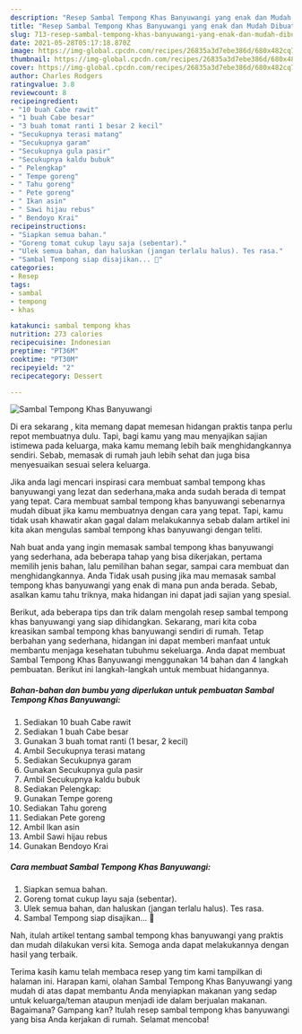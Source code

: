 ```yaml
---
description: "Resep Sambal Tempong Khas Banyuwangi yang enak dan Mudah Dibuat"
title: "Resep Sambal Tempong Khas Banyuwangi yang enak dan Mudah Dibuat"
slug: 713-resep-sambal-tempong-khas-banyuwangi-yang-enak-dan-mudah-dibuat
date: 2021-05-28T05:17:18.870Z
image: https://img-global.cpcdn.com/recipes/26835a3d7ebe386d/680x482cq70/sambal-tempong-khas-banyuwangi-foto-resep-utama.jpg
thumbnail: https://img-global.cpcdn.com/recipes/26835a3d7ebe386d/680x482cq70/sambal-tempong-khas-banyuwangi-foto-resep-utama.jpg
cover: https://img-global.cpcdn.com/recipes/26835a3d7ebe386d/680x482cq70/sambal-tempong-khas-banyuwangi-foto-resep-utama.jpg
author: Charles Rodgers
ratingvalue: 3.8
reviewcount: 8
recipeingredient:
- "10 buah Cabe rawit"
- "1 buah Cabe besar"
- "3 buah tomat ranti 1 besar 2 kecil"
- "Secukupnya terasi matang"
- "Secukupnya garam"
- "Secukupnya gula pasir"
- "Secukupnya kaldu bubuk"
- " Pelengkap"
- " Tempe goreng"
- " Tahu goreng"
- " Pete goreng"
- " Ikan asin"
- " Sawi hijau rebus"
- " Bendoyo Krai"
recipeinstructions:
- "Siapkan semua bahan."
- "Goreng tomat cukup layu saja (sebentar)."
- "Ulek semua bahan, dan haluskan (jangan terlalu halus). Tes rasa."
- "Sambal Tempong siap disajikan... 🤗"
categories:
- Resep
tags:
- sambal
- tempong
- khas

katakunci: sambal tempong khas 
nutrition: 273 calories
recipecuisine: Indonesian
preptime: "PT36M"
cooktime: "PT30M"
recipeyield: "2"
recipecategory: Dessert

---
```



![Sambal Tempong Khas Banyuwangi](https://img-global.cpcdn.com/recipes/26835a3d7ebe386d/680x482cq70/sambal-tempong-khas-banyuwangi-foto-resep-utama.jpg)

Di era  sekarang , kita memang dapat memesan hidangan praktis tanpa perlu repot membuatnya dulu. Tapi, bagi kamu yang mau menyajikan sajian istimewa pada keluarga, maka kamu memang lebih baik menghidangkannya sendiri. Sebab, memasak di rumah jauh lebih sehat dan juga bisa menyesuaikan sesuai selera keluarga.

Jika anda lagi mencari inspirasi cara membuat sambal tempong khas banyuwangi yang lezat dan sederhana,maka anda sudah berada di tempat yang tepat. Cara membuat sambal tempong khas banyuwangi  sebenarnya mudah dibuat jika kamu membuatnya dengan cara yang tepat. Tapi, kamu tidak usah khawatir akan gagal dalam melakukannya 
sebab dalam artikel ini kita akan mengulas sambal tempong khas banyuwangi dengan teliti.  



Nah buat anda yang ingin memasak sambal tempong khas banyuwangi yang sederhana, ada beberapa tahap yang bisa dikerjakan, pertama memilih jenis bahan, lalu pemilihan bahan segar, sampai cara membuat dan menghidangkannya. Anda Tidak usah pusing jika mau memasak sambal tempong khas banyuwangi yang enak di mana pun anda berada. Sebab, asalkan kamu  tahu triknya, maka hidangan ini dapat jadi sajian yang spesial.

Berikut, ada beberapa tips dan trik dalam mengolah resep sambal tempong khas banyuwangi yang siap dihidangkan. Sekarang, mari kita coba kreasikan sambal tempong khas banyuwangi sendiri di rumah. Tetap berbahan yang sederhana, hidangan ini dapat memberi manfaat untuk membantu menjaga kesehatan tubuhmu sekeluarga. Anda dapat membuat Sambal Tempong Khas Banyuwangi menggunakan 14 bahan dan 4 langkah pembuatan. Berikut ini langkah-langkah untuk membuat hidangannya.

<!--inarticleads1-->

##### Bahan-bahan dan bumbu yang diperlukan untuk pembuatan Sambal Tempong Khas Banyuwangi:

1. Sediakan 10 buah Cabe rawit
1. Sediakan 1 buah Cabe besar
1. Gunakan 3 buah tomat ranti (1 besar, 2 kecil)
1. Ambil Secukupnya terasi matang
1. Sediakan Secukupnya garam
1. Gunakan Secukupnya gula pasir
1. Ambil Secukupnya kaldu bubuk
1. Sediakan  Pelengkap:
1. Gunakan  Tempe goreng
1. Sediakan  Tahu goreng
1. Sediakan  Pete goreng
1. Ambil  Ikan asin
1. Ambil  Sawi hijau rebus
1. Gunakan  Bendoyo Krai




<!--inarticleads2-->

##### Cara membuat Sambal Tempong Khas Banyuwangi:

1. Siapkan semua bahan.
1. Goreng tomat cukup layu saja (sebentar).
1. Ulek semua bahan, dan haluskan (jangan terlalu halus). Tes rasa.
1. Sambal Tempong siap disajikan... 🤗




Nah, itulah artikel tentang  sambal tempong khas banyuwangi  yang praktis dan mudah dilakukan versi kita. Semoga anda dapat melakukannya dengan hasil yang terbaik. 

Terima kasih kamu telah membaca resep yang tim kami tampilkan di halaman ini. Harapan kami, olahan  Sambal Tempong Khas Banyuwangi yang mudah di atas dapat membantu Anda menyiapkan makanan yang sedap untuk keluarga/teman ataupun menjadi ide dalam berjualan makanan. Bagaimana? Gampang kan? Itulah resep sambal tempong khas banyuwangi yang bisa Anda kerjakan di rumah. Selamat mencoba!

